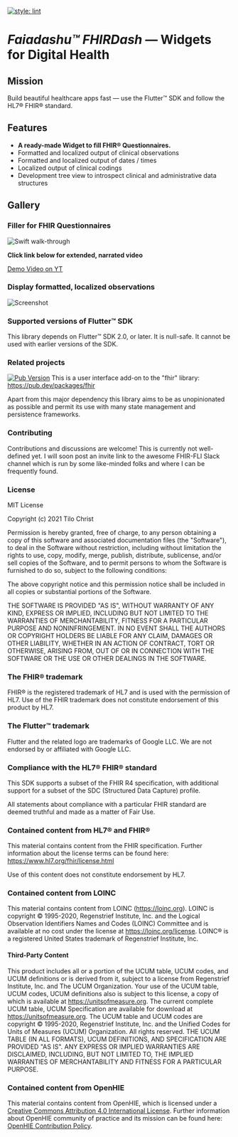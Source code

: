 [![style: lint](https://img.shields.io/badge/style-lint-4BC0F5.svg)](https://pub.dev/packages/lint)

# *Faiadashu™ FHIRDash* — Widgets for Digital Health

## Mission
Build beautiful healthcare apps fast — use the Flutter™ SDK and follow the HL7® FHIR® standard.

## Features
* **A ready-made Widget to fill FHIR® Questionnaires.**
* Formatted and localized output of clinical observations
* Formatted and localized output of dates / times
* Localized output of clinical codings
* Development tree view to introspect clinical and administrative data structures
  
## Gallery
### Filler for FHIR Questionnaires
![Swift walk-through](https://user-images.githubusercontent.com/16414047/113286611-bdd93d00-92ec-11eb-9c7d-fd72dd0b99fe.gif)

**Click link below for extended, narrated video**

[Demo Video on YT](https://youtu.be/k9vEy9Z_L18)

### Display formatted, localized observations
![Screenshot](https://user-images.githubusercontent.com/16414047/112978818-12977f00-9158-11eb-8e1c-6772dcc3270a.png)

### Supported versions of Flutter™ SDK
This library depends on Flutter™ SDK 2.0, or later. It is null-safe. It cannot be used with earlier versions of the SDK.

### Related projects
[![Pub Version](https://img.shields.io/pub/v/fhir?label=pub.dev&labelColor=333940&logo=dart)](https://pub.dev/packages/fhir)
This is a user interface add-on to the "fhir" library: https://pub.dev/packages/fhir

Apart from this major dependency this library aims to be as unopinionated as possible and permit its use with many
state management and persistence frameworks.

### Contributing
Contributions and discussions are welcome! This is currently not well-defined yet. I will soon post an invite link to the awesome FHIR-FLI
Slack channel which is run by some like-minded folks and where I can be frequently found.


### License
MIT License

Copyright (c) 2021 Tilo Christ

Permission is hereby granted, free of charge, to any person obtaining a copy
of this software and associated documentation files (the "Software"), to deal
in the Software without restriction, including without limitation the rights
to use, copy, modify, merge, publish, distribute, sublicense, and/or sell
copies of the Software, and to permit persons to whom the Software is
furnished to do so, subject to the following conditions:

The above copyright notice and this permission notice shall be included in all
copies or substantial portions of the Software.

THE SOFTWARE IS PROVIDED "AS IS", WITHOUT WARRANTY OF ANY KIND, EXPRESS OR
IMPLIED, INCLUDING BUT NOT LIMITED TO THE WARRANTIES OF MERCHANTABILITY,
FITNESS FOR A PARTICULAR PURPOSE AND NONINFRINGEMENT. IN NO EVENT SHALL THE
AUTHORS OR COPYRIGHT HOLDERS BE LIABLE FOR ANY CLAIM, DAMAGES OR OTHER
LIABILITY, WHETHER IN AN ACTION OF CONTRACT, TORT OR OTHERWISE, ARISING FROM,
OUT OF OR IN CONNECTION WITH THE SOFTWARE OR THE USE OR OTHER DEALINGS IN THE
SOFTWARE.

### The FHIR® trademark
FHIR® is the registered trademark of HL7 and is used with the permission of HL7. Use of the FHIR trademark does not constitute endorsement of this product by HL7.

### The Flutter™ trademark
Flutter and the related logo are trademarks of Google LLC. We are not endorsed by or affiliated with Google LLC.

### Compliance with the HL7® FHIR® standard
This SDK supports a subset of the FHIR R4 specification,
with additional support for a subset of the SDC (Structured Data Capture) profile.

All statements about compliance with a particular FHIR standard are deemed truthful and made as a matter of Fair Use.

### Contained content from HL7® and FHIR®
This material contains content from the FHIR specification. Further information about the license terms can be found here: https://www.hl7.org/fhir/license.html

Use of this content does not constitute endorsement by HL7.

### Contained content from LOINC
This material contains content from LOINC (https://loinc.org). LOINC is copyright © 1995-2020, Regenstrief Institute, Inc. and the Logical Observation Identifiers Names and Codes (LOINC) Committee and is available at no cost under the license at https://loinc.org/license. LOINC® is a registered United States trademark of Regenstrief Institute, Inc.

#### Third-Party Content
This product includes all or a portion of the UCUM table, UCUM codes, and UCUM definitions or is derived from it, subject to a license from Regenstrief Institute, Inc. and The UCUM Organization. Your use of the UCUM table, UCUM codes, UCUM definitions also is subject to this license, a copy of which is available at https://unitsofmeasure.org. The current complete UCUM table, UCUM Specification are available for download at https://unitsofmeasure.org. The UCUM table and UCUM codes are copyright © 1995-2020, Regenstrief Institute, Inc. and the Unified Codes for Units of Measures (UCUM) Organization. All rights reserved. THE UCUM TABLE (IN ALL FORMATS), UCUM DEFINITIONS, AND SPECIFICATION ARE PROVIDED "AS IS". ANY EXPRESS OR IMPLIED WARRANTIES ARE DISCLAIMED, INCLUDING, BUT NOT LIMITED TO, THE IMPLIED WARRANTIES OF MERCHANTABILITY AND FITNESS FOR A PARTICULAR PURPOSE.

### Contained content from OpenHIE
This material contains content from OpenHIE, which is licensed under a [Creative Commons Attribution 4.0 International License](https://creativecommons.org/licenses/by/4.0/).
Further information about OpenHIE community of practice and its mission can be found here: [OpenHIE Contribution Policy](https://wiki.ohie.org/display/documents/OpenHIE+Contribution+Policy).

